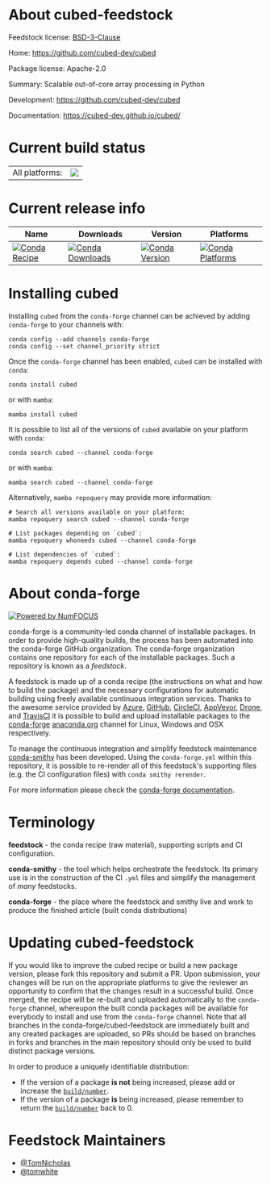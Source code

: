 About cubed-feedstock
=====================

Feedstock license: [BSD-3-Clause](https://github.com/conda-forge/cubed-feedstock/blob/main/LICENSE.txt)

Home: https://github.com/cubed-dev/cubed

Package license: Apache-2.0

Summary: Scalable out-of-core array processing in Python

Development: https://github.com/cubed-dev/cubed

Documentation: https://cubed-dev.github.io/cubed/

Current build status
====================


<table><tr><td>All platforms:</td>
    <td>
      <a href="https://dev.azure.com/conda-forge/feedstock-builds/_build/latest?definitionId=19464&branchName=main">
        <img src="https://dev.azure.com/conda-forge/feedstock-builds/_apis/build/status/cubed-feedstock?branchName=main">
      </a>
    </td>
  </tr>
</table>

Current release info
====================

| Name | Downloads | Version | Platforms |
| --- | --- | --- | --- |
| [![Conda Recipe](https://img.shields.io/badge/recipe-cubed-green.svg)](https://anaconda.org/conda-forge/cubed) | [![Conda Downloads](https://img.shields.io/conda/dn/conda-forge/cubed.svg)](https://anaconda.org/conda-forge/cubed) | [![Conda Version](https://img.shields.io/conda/vn/conda-forge/cubed.svg)](https://anaconda.org/conda-forge/cubed) | [![Conda Platforms](https://img.shields.io/conda/pn/conda-forge/cubed.svg)](https://anaconda.org/conda-forge/cubed) |

Installing cubed
================

Installing `cubed` from the `conda-forge` channel can be achieved by adding `conda-forge` to your channels with:

```
conda config --add channels conda-forge
conda config --set channel_priority strict
```

Once the `conda-forge` channel has been enabled, `cubed` can be installed with `conda`:

```
conda install cubed
```

or with `mamba`:

```
mamba install cubed
```

It is possible to list all of the versions of `cubed` available on your platform with `conda`:

```
conda search cubed --channel conda-forge
```

or with `mamba`:

```
mamba search cubed --channel conda-forge
```

Alternatively, `mamba repoquery` may provide more information:

```
# Search all versions available on your platform:
mamba repoquery search cubed --channel conda-forge

# List packages depending on `cubed`:
mamba repoquery whoneeds cubed --channel conda-forge

# List dependencies of `cubed`:
mamba repoquery depends cubed --channel conda-forge
```


About conda-forge
=================

[![Powered by
NumFOCUS](https://img.shields.io/badge/powered%20by-NumFOCUS-orange.svg?style=flat&colorA=E1523D&colorB=007D8A)](https://numfocus.org)

conda-forge is a community-led conda channel of installable packages.
In order to provide high-quality builds, the process has been automated into the
conda-forge GitHub organization. The conda-forge organization contains one repository
for each of the installable packages. Such a repository is known as a *feedstock*.

A feedstock is made up of a conda recipe (the instructions on what and how to build
the package) and the necessary configurations for automatic building using freely
available continuous integration services. Thanks to the awesome service provided by
[Azure](https://azure.microsoft.com/en-us/services/devops/), [GitHub](https://github.com/),
[CircleCI](https://circleci.com/), [AppVeyor](https://www.appveyor.com/),
[Drone](https://cloud.drone.io/welcome), and [TravisCI](https://travis-ci.com/)
it is possible to build and upload installable packages to the
[conda-forge](https://anaconda.org/conda-forge) [anaconda.org](https://anaconda.org/)
channel for Linux, Windows and OSX respectively.

To manage the continuous integration and simplify feedstock maintenance
[conda-smithy](https://github.com/conda-forge/conda-smithy) has been developed.
Using the ``conda-forge.yml`` within this repository, it is possible to re-render all of
this feedstock's supporting files (e.g. the CI configuration files) with ``conda smithy rerender``.

For more information please check the [conda-forge documentation](https://conda-forge.org/docs/).

Terminology
===========

**feedstock** - the conda recipe (raw material), supporting scripts and CI configuration.

**conda-smithy** - the tool which helps orchestrate the feedstock.
                   Its primary use is in the construction of the CI ``.yml`` files
                   and simplify the management of *many* feedstocks.

**conda-forge** - the place where the feedstock and smithy live and work to
                  produce the finished article (built conda distributions)


Updating cubed-feedstock
========================

If you would like to improve the cubed recipe or build a new
package version, please fork this repository and submit a PR. Upon submission,
your changes will be run on the appropriate platforms to give the reviewer an
opportunity to confirm that the changes result in a successful build. Once
merged, the recipe will be re-built and uploaded automatically to the
`conda-forge` channel, whereupon the built conda packages will be available for
everybody to install and use from the `conda-forge` channel.
Note that all branches in the conda-forge/cubed-feedstock are
immediately built and any created packages are uploaded, so PRs should be based
on branches in forks and branches in the main repository should only be used to
build distinct package versions.

In order to produce a uniquely identifiable distribution:
 * If the version of a package **is not** being increased, please add or increase
   the [``build/number``](https://docs.conda.io/projects/conda-build/en/latest/resources/define-metadata.html#build-number-and-string).
 * If the version of a package **is** being increased, please remember to return
   the [``build/number``](https://docs.conda.io/projects/conda-build/en/latest/resources/define-metadata.html#build-number-and-string)
   back to 0.

Feedstock Maintainers
=====================

* [@TomNicholas](https://github.com/TomNicholas/)
* [@tomwhite](https://github.com/tomwhite/)

